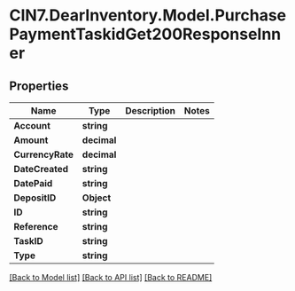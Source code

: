 # CIN7.DearInventory.Model.PurchasePaymentTaskidGet200ResponseInner

## Properties

| Name             | Type        | Description | Notes |
| ---------------- | ----------- | ----------- | ----- |
| **Account**      | **string**  |             |
| **Amount**       | **decimal** |             |
| **CurrencyRate** | **decimal** |             |
| **DateCreated**  | **string**  |             |
| **DatePaid**     | **string**  |             |
| **DepositID**    | **Object**  |             |
| **ID**           | **string**  |             |
| **Reference**    | **string**  |             |
| **TaskID**       | **string**  |             |
| **Type**         | **string**  |             |

[[Back to Model list]](../README.md#documentation-for-models) [[Back to API list]](../README.md#documentation-for-api-endpoints) [[Back to README]](../README.md)
